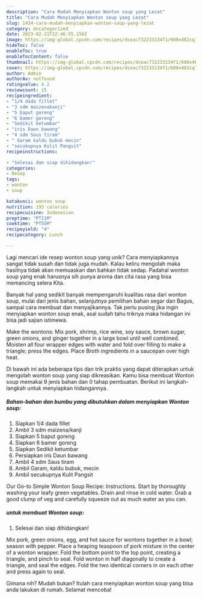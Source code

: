 ```yaml
---
description: "Cara Mudah Menyiapkan Wonton soup yang Lezat"
title: "Cara Mudah Menyiapkan Wonton soup yang Lezat"
slug: 1434-cara-mudah-menyiapkan-wonton-soup-yang-lezat
category: Uncategorized
date: 2023-02-21T22:46:55.156Z
image: https://img-global.cpcdn.com/recipes/dceac732233134f1/680x482cq70/wonton-soup-foto-resep-utama.jpg
hideToc: false
enableToc: true
enableTocContent: false
thumbnail: https://img-global.cpcdn.com/recipes/dceac732233134f1/680x482cq70/wonton-soup-foto-resep-utama.jpg
cover: https://img-global.cpcdn.com/recipes/dceac732233134f1/680x482cq70/wonton-soup-foto-resep-utama.jpg
author: Admin
authorAv: notfound
ratingvalue: 4.2
reviewcount: 15
recipeingredient:
- "1/4 dada fillet"
- "3 sdm maizenakanji"
- "5 baput goreng"
- "6 bamer goreng"
- "Sedikit ketumbar"
- "iris Daun bawang"
- "4 sdm Saus tiram"
- " Garam kaldu bubuk mecin"
- "secukupnya Kulit Pangsit"
recipeinstructions:

- "Selesai dan siap dihidangkan!"
categories:
- Resep
tags:
- wonton
- soup

katakunci: wonton soup 
nutrition: 193 calories
recipecuisine: Indonesian
preptime: "PT11M"
cooktime: "PT55M"
recipeyield: "4"
recipecategory: Lunch

---
```





Lagi mencari ide resep wonton soup yang unik? Cara menyiapkannya sangat tidak susah dan tidak juga mudah. Kalau keliru mengolah maka hasilnya tidak akan memuaskan dan bahkan tidak sedap. Padahal wonton soup yang enak harusnya sih punya aroma dan cita rasa yang bisa memancing selera Kita.





Banyak hal yang sedikit banyak mempengaruhi kualitas rasa dari wonton soup, mulai dari jenis bahan, selanjutnya pemilihan bahan segar dan Bagus, sampai cara membuat dan menyajikannya. Tak perlu pusing jika ingin menyiapkan wonton soup enak,      asal sudah tahu triknya maka hidangan ini bisa jadi sajian istimewa.














Make the wontons: Mix pork, shrimp, rice wine, soy sauce, brown sugar, green onions, and ginger together in a large bowl until well combined. Moisten all four wrapper edges with water and fold over filling to make a triangle; press the edges. Place Broth ingredients in a saucepan over high heat.






Di bawah ini ada beberapa tips dan trik praktis yang dapat diterapkan untuk mengolah wonton soup yang siap dikreasikan. Kamu bisa membuat Wonton soup memakai 9 jenis bahan dan 0 tahap pembuatan. Berikut ini langkah-langkah untuk menyiapkan hidangannya.

<!--inarticleads1-->

##### Bahan-bahan dan bumbu yang dibutuhkan dalam menyiapkan Wonton soup:

1. Siapkan 1/4 dada fillet
1. Ambil 3 sdm maizena/kanji
1. Siapkan 5 baput goreng
1. Siapkan 6 bamer goreng
1. Siapkan Sedikit ketumbar
1. Persiapkan iris Daun bawang
1. Ambil 4 sdm Saus tiram
1. Ambil  Garam, kaldu bubuk, mecin
1. Ambil secukupnya Kulit Pangsit


Our Go-to Simple Wonton Soup Recipe: Instructions. Start by thoroughly washing your leafy green vegetables. Drain and rinse in cold water. Grab a good clump of veg and carefully squeeze out as much water as you can. 

<!--inarticleads2-->

#####  untuk membuat Wonton soup:


1. Selesai dan siap dihidangkan!

Mix pork, green onions, egg, and hot sauce for wontons together in a bowl; season with pepper. Place a heaping teaspoon of pork mixture in the center of a wonton wrapper. Fold the bottom point to the top point, creating a triangle, and pinch to seal. Fold wonton in half diagonally to create a triangle, and seal the edges. Fold the two identical corners in on each other and press again to seal. 

Gimana nih? Mudah bukan? Itulah cara menyiapkan wonton soup yang bisa anda lakukan di rumah. Selamat mencoba!
